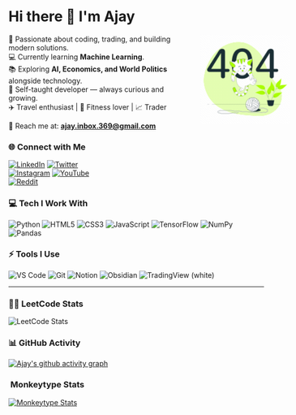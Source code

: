 # Hi there 👋 I'm Ajay  

<img align="right" width="175" 
     style="margin-left: 20px; margin-right: -50px;" 
     src="https://raw.githubusercontent.com/shadowcrush369/shadowcrush369/main/assets/404-error.gif">

🚀 Passionate about coding, trading, and building modern solutions.             
💻 Currently learning **Machine Learning**.  
📚 Exploring **AI, Economics, and World Politics** alongside technology.  
🌱 Self-taught developer — always curious and growing.  
✈️ Travel enthusiast | 💪 Fitness lover | 📈 Trader  

📧 Reach me at: **ajay.inbox.369@gmail.com**

### 🌐 Connect with Me  
[![LinkedIn](https://img.shields.io/badge/LinkedIn-0077B5?style=for-the-badge&logo=linkedin&logoColor=white)](https://www.linkedin.com/in/ajay-v-226768376?utm_source=share&utm_campaign=share_via&utm_content=profile&utm_medium=android_app)
[![Twitter](https://img.shields.io/badge/Twitter-1DA1F2?style=for-the-badge&logo=twitter&logoColor=white)](https://x.com/ShadowC54153?t=cj7aIGhQDbNcZGyw904l8g&s=09)   
[![Instagram](https://img.shields.io/badge/Instagram-E4405F?style=for-the-badge&logo=instagram&logoColor=white)](https://www.instagram.com/shadow_crush.369?igsh=MTNhaXlseHI0ZDZqdQ==)
[![YouTube](https://img.shields.io/badge/YouTube-FF0000?style=for-the-badge&logo=youtube&logoColor=white)](https://youtube.com/@shadow_crushyt?si=56B48OheeJno3Z66)  
[![Reddit](https://img.shields.io/badge/Reddit-FF4500?style=for-the-badge&logo=reddit&logoColor=white)](https://www.reddit.com/u/StrawHatDays/s/n0sAMerqcE)

### 💻 Tech I Work With  
<p>
  <img src="https://img.icons8.com/color/48/python--v1.png" alt="Python" width="40" height="40"/>
  <img src="https://img.icons8.com/color/48/html-5--v1.png" alt="HTML5" width="40" height="40"/>
  <img src="https://img.icons8.com/color/48/css3.png" alt="CSS3" width="40" height="40"/>
  <img src="https://img.icons8.com/color/48/javascript--v1.png" alt="JavaScript" width="40" height="40"/>
  <img src="https://img.icons8.com/color/48/tensorflow.png" alt="TensorFlow" width="40" height="40"/>
  <img src="https://img.icons8.com/color/48/numpy.png" alt="NumPy" width="40" height="40"/>
  <img src="https://img.icons8.com/color/48/pandas.png" alt="Pandas" width="40" height="40"/>
</p>

### ⚡ Tools I Use  
<p>
  <img src="https://img.icons8.com/color/48/visual-studio-code-2019.png" alt="VS Code" width="40" height="40"/>
  <img src="https://img.icons8.com/color/48/git.png" alt="Git" width="40" height="40"/>
  <img src="https://upload.wikimedia.org/wikipedia/commons/e/e9/Notion-logo.svg" alt="Notion" width="40" height="40"/>
  <img src="https://logo.svgcdn.com/l/obsidian-icon.png" alt="Obsidian" width="40" height="40"/>
  <img src="https://logo.svgcdn.com/s/tradingview-dark.png" alt="TradingView (white)" width="40" height="40"/>
</p>

---
### 🧑‍💻 LeetCode Stats  
![LeetCode Stats](https://leetcard.jacoblin.cool/L82ARuIETf?theme=dark&font=Marcellus&ext=contest)

### 📊 GitHub Activity
[![Ajay's github activity graph](https://github-readme-activity-graph.vercel.app/graph?username=shadowcrush369&bg_color=000000&color=ffffff&line=02ed49&point=eadcdc&area=true&hide_border=true)](https://github.com/ashutosh00710/github-readme-activity-graph)

### ​​ Monkeytype Stats
[![Monkeytype Stats](https://monkeytype-readme.com/generate-svg/Shadow_Crush/YOUR_THEME)](https://monkeytype.com/profile/Shadow_Crush)
